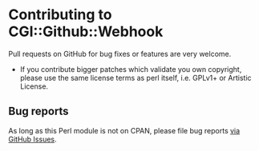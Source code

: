 Contributing to CGI::Github::Webhook
====================================

Pull requests on GitHub for bug fixes or features are very welcome.

* If you contribute bigger patches which validate you own copyright,
  please use the same license terms as perl itself, i.e. GPLv1+ or
  Artistic License.

Bug reports
-----------

As long as this Perl module is not on CPAN, please file bug reports
[via GitHub Issues](https://github.com/xtaran/CGI-Github-Webhook/issues).
